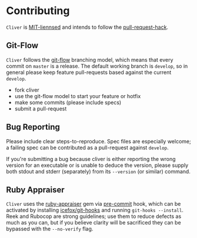 # Contributing

`Cliver` is [MIT-liennsed](LICENSE.txt) and intends to follow the
[pull-request-hack][].

## Git-Flow

`Cliver` follows the [git-flow][] branching model, which means that every
commit on `master` is a release. The default working branch is `develop`, so
in general please keep feature pull-requests based against the current
`develop`.

 - fork cliver
 - use the git-flow model to start your feature or hotfix
 - make some commits (please include specs)
 - submit a pull-request

## Bug Reporting

Please include clear steps-to-reproduce. Spec files are especially welcome;
a failing spec can be contributed as a pull-request against `develop`.

If you're submitting a bug because cliver is either reporting the wrong version
for an executable or is unable to deduce the version, please supply both stdout
and stderr (separately) from its `--version` (or similar) command.

## Ruby Appraiser

`Cliver` uses the [ruby-appraiser][] gem via [pre-commit][] hook, which can be
activated by installing [icefox/git-hooks][] and running `git-hooks --install`.
Reek and Rubocop are strong guidelines; use them to reduce defects as much as
you can, but if you believe clarity will be sacrificed they can be bypassed
with the `--no-verify` flag.

[git-flow]: http://nvie.com/posts/a-successful-git-branching-model/
[pre-commit]: .githooks/pre-commit/ruby-appraiser
[ruby-appraiser]: https://github.com/simplymeasured/ruby-appraiser
[icefox/git-hooks]: https://github.com/icefox/git-hooks
[pull-request-hack]: http://felixge.de/2013/03/11/the-pull-request-hack.html
